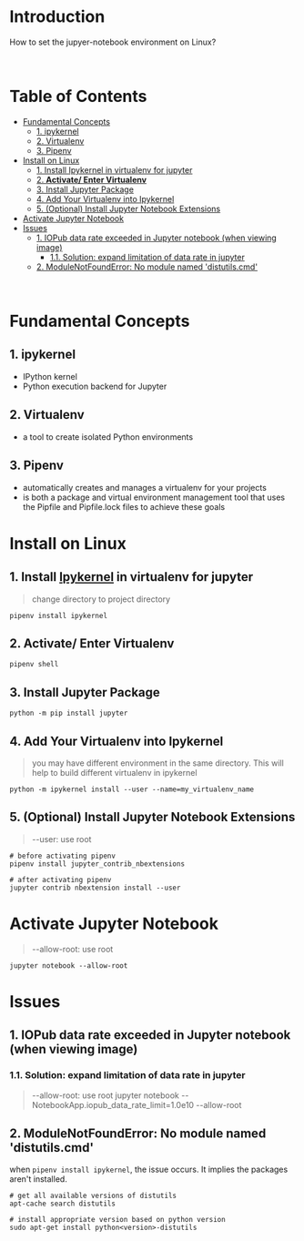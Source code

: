 <!-- omit in toc -->
# Introduction
How to set the jupyer-notebook environment on Linux?

<br />

<!-- omit in toc -->
# Table of Contents
- [Fundamental Concepts](#fundamental-concepts)
  - [1. ipykernel](#1-ipykernel)
  - [2. Virtualenv](#2-virtualenv)
  - [3. Pipenv](#3-pipenv)
- [Install on Linux](#install-on-linux)
  - [1. Install Ipykernel in virtualenv for jupyter](#1-install-ipykernel-in-virtualenv-for-jupyter)
  - [2. **Activate/ Enter Virtualenv**](#2-activate-enter-virtualenv)
  - [3. Install Jupyter Package](#3-install-jupyter-package)
  - [4. Add Your Virtualenv into Ipykernel](#4-add-your-virtualenv-into-ipykernel)
  - [5. (Optional) Install Jupyter Notebook Extensions](#5-optional-install-jupyter-notebook-extensions)
- [Activate Jupyter Notebook](#activate-jupyter-notebook)
- [Issues](#issues)
  - [1. IOPub data rate exceeded in Jupyter notebook (when viewing image)](#1-iopub-data-rate-exceeded-in-jupyter-notebook-when-viewing-image)
    - [1.1. Solution: expand limitation of data rate in jupyter](#11-solution-expand-limitation-of-data-rate-in-jupyter)
  - [2. ModuleNotFoundError: No module named 'distutils.cmd'](#2-modulenotfounderror-no-module-named-distutilscmd)


<br />

# Fundamental Concepts

## 1. ipykernel
* IPython kernel
* Python execution backend for Jupyter

## 2. Virtualenv 
* a tool to create isolated Python environments
    
## 3. Pipenv 
* automatically creates and manages a virtualenv for your projects
* is both a package and virtual environment management tool that uses the Pipfile and Pipfile.lock files to achieve these goals


# Install on Linux

## 1. Install [Ipykernel](https://ipython.readthedocs.io/en/stable/install/kernel_install.html) in virtualenv for jupyter
> change directory to project directory

    pipenv install ipykernel


## 2. **Activate/ Enter Virtualenv**

    pipenv shell

## 3. Install Jupyter Package
    python -m pip install jupyter

## 4. Add Your Virtualenv into Ipykernel
> you may have different environment in the same directory. This will help to build different virtualenv in ipykernel

    python -m ipykernel install --user --name=my_virtualenv_name

## 5. (Optional) Install Jupyter Notebook Extensions
> --user: use root

    # before activating pipenv
    pipenv install jupyter_contrib_nbextensions

    # after activating pipenv
    jupyter contrib nbextension install --user

# Activate Jupyter Notebook
> --allow-root: use root

    jupyter notebook --allow-root

# Issues

## 1. IOPub data rate exceeded in Jupyter notebook (when viewing image)

### 1.1. Solution: expand limitation of data rate in jupyter
> --allow-root: use root
jupyter notebook --NotebookApp.iopub_data_rate_limit=1.0e10 --allow-root

## 2. ModuleNotFoundError: No module named 'distutils.cmd'
when `pipenv install ipykernel`, the issue occurs.
It implies the packages aren't installed.

    # get all available versions of distutils
    apt-cache search distutils

    # install appropriate version based on python version
    sudo apt-get install python<version>-distutils